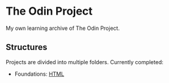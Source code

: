 # The Odin Project
My own learning archive of The Odin Project.

## Structures
Projects are divided into multiple folders.
Currently completed:
- Foundations: [HTML](https://github.com/Amecara/theodinproject/tree/main/html-foundations-project1)